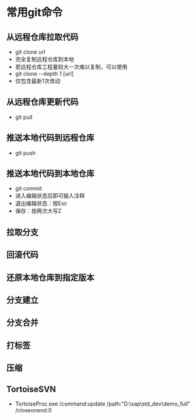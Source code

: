 # 常用git命令

## 从远程仓库拉取代码

- git clone url
- 完全复制远程仓库到本地
- 若远程仓库工程量较大一次难以复制，可以使用
- git clone --depth 1 [url]
- 仅包含最新1次改动

## 从远程仓库更新代码

- git pull

## 推送本地代码到远程仓库

- git push

## 推送本地代码到本地仓库

- git commit
- 进入编辑状态后即可输入注释
- 退出编辑状态：按Esc
- 保存：按两次大写Z

## 拉取分支

## 回滚代码

## 还原本地仓库到指定版本

## 分支建立

## 分支合并

## 打标签

## 压缩


## TortoiseSVN

- TortoiseProc.exe /command:update /path:"D:\xap\std_dev\demo_full\" /closeonend:0
